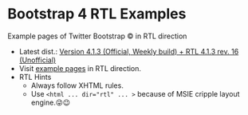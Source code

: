# Bootstrap 4 RTL Examples
Example pages of Twitter Bootstrap &copy; in RTL direction
- Latest dist.: [Version 4.1.3 (Official, Weekly build) + RTL 4.1.3 rev. 16 (Unofficial)](https://perseusthegreat.github.io/bs4rtl-examples/archive/bootstrap-4.1.3-plus-rtl-rev.16-dist.zip)
- Visit [example pages](https://perseusthegreat.github.io/bs4rtl-examples/) in RTL direction.
- RTL Hints
  - Always follow XHTML rules.
  - Use `<html ... dir="rtl" ... >` because of MSIE cripple layout engine.😜😉
  